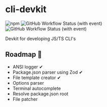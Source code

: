 # cli-devkit

![npm](https://img.shields.io/npm/v/cli-devkit) ![GitHub Workflow Status (with event)](https://img.shields.io/github/actions/workflow/status/GustavEikaas/cli-devkit/CI.yml) ![GitHub Workflow Status (with event)](https://img.shields.io/github/actions/workflow/status/GustavEikaas/cli-devkit/test.yml?label=tests)

Devkit for developing JS/TS CLI's

## Roadmap 👷

- ANSI logger ✔
- Package.json parser using Zod ✔
- File template creator ✔
- Options parser
- Terminal autocomplete
- Resolve package.json root
- File patcher
